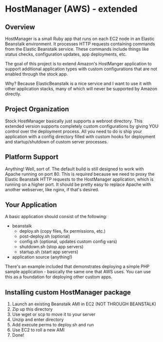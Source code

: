# HostManager (AWS) - extended

## Overview

HostManager is a small Ruby app that runs on each EC2 node in an Elastic 
Beanstalk environment.  It processes HTTP requests containing commands 
from the Elastic Beanstalk service.  These commands include things like
status checks, configuration updates, app deployments, etc.

The goal of this project is to extend Amazon's HostManger application to 
support additional application types with custom configurations that are 
not enabled through the stock app.

Why?  Because ElasticBeanstalk is a nice service and I want to use it 
with other application stacks, many of which will never be supported 
by Amazon directly.

## Project Organization

Stock HostManager basically just supports a webroot directory.  This 
extended version supports completely custom configurations by giving YOU 
control over the deployment process.  All you need to do is ship your 
application with a config directory filled with custom hooks for deployment
and startup/shutdown of custom server processes.

## Platform Support

Anything!  Well, sort of.  The default build is still designed to work with 
Apache running on port 80.  This is *required* because we need to proxy the 
Elastic Beanstalk HTTP requests to the HostManager application, which is 
running on a higher port.  It should be pretty easy to replace Apache with
another webserver, like nginx, if that's desired.

## Your Application

A basic application should consist of the following:

- beanstalk
	- deploy.sh (copy files, fix permissions, etc.)
	- post-deploy.sh (optional)
	- config.sh (optional, updates custom config vars)
	- shutdown.sh (stop app servers)
	- startup.sh (start app servers)
- application source (anything!)

There's an example included that demonstrates deploying a simple PHP
sample application - basically the same one that AWS uses.  You can use
this as a foundation for deploying other custom apps.

## Installing custom HostManager package

1. Launch an existing Beanstalk AMI in EC2 (NOT THROUGH BEANSTALK)
2. Zip up this directory
3. Use wget or scp to move it to your server
4. Unzip and enter directory
5. Add execute perms to deploy.sh and run
6. Use EC2 to roll a new AMI
7. Done!